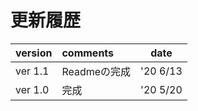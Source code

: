 # 更新履歴

|version|comments|date|
|:-----------|:------------|:------------:|  
|ver 1.1|Readmeの完成|'20 6/13|
|ver 1.0|完成|'20 5/20|